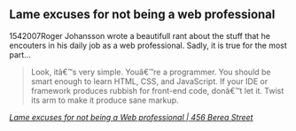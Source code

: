 <article><h1>Lame excuses for not being a web professional</h1><time><span class="day">15</span><span class="month">4</span><span class="year">2007</span></time>Roger Johansson wrote a beautifull rant about the stuff that he encouters in his daily job as a web professional. Sadly, it is true for the most part...<blockquote cite="http://www.456bereastreet.com/archive/200704/lame_excuses_for_not_being_a_web_professional/">Look, itâ€™s very simple. Youâ€™re a programmer. You should be smart enough to learn HTML, CSS, and JavaScript. If your IDE or framework produces rubbish for front-end code, donâ€™t let it. Twist its arm to make it produce sane markup.</blockquote><p class="citation"><cite cite="http://www.456bereastreet.com/archive/200704/lame_excuses_for_not_being_a_web_professional/"><a href="http://www.456bereastreet.com/archive/200704/lame_excuses_for_not_being_a_web_professional/">Lame excuses for not being a Web professional | 456 Berea Street</a></cite></p></article>
